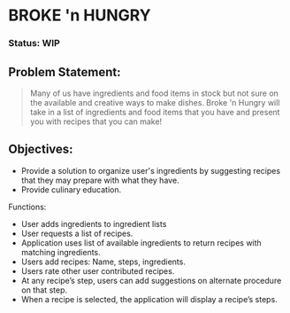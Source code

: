 # BROKE 'n HUNGRY
### Status: WIP

## Problem Statement: 
>Many of us have ingredients and food items in stock but not sure on the available and creative ways to make dishes. 
>Broke 'n Hungry will take in a list of ingredients and food items that you have and present you with recipes that you can make!

## Objectives:
- Provide a solution to organize user's ingredients by suggesting recipes that they may prepare with what they have.
- Provide culinary education. 

Functions:
- User adds ingredients to ingredient lists
- User requests a list of recipes. 
- Application uses list of available ingredients to return recipes with matching ingredients.
- Users add recipes: Name, steps, ingredients. 
- Users rate other user contributed recipes. 
- At any recipe’s step, users can add suggestions on alternate procedure on that step. 
- When a recipe is selected, the application will display a recipe’s steps. 

